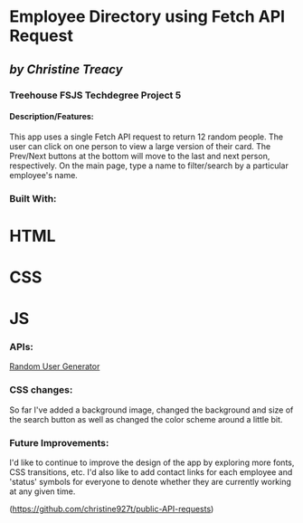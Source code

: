# **Employee Directory using Fetch API Request**
## *by Christine Treacy*
### Treehouse FSJS Techdegree Project 5

#### Description/Features: 
This app uses a single Fetch API request to return 12 random people. The user can click on one person to view a large version of their card. The Prev/Next buttons at the bottom will move to the last and next person, respectively. 
On the main page, type a name to filter/search by a particular employee's name.

### Built With:
# HTML
# CSS
# JS

### APIs:
[Random User Generator](https://randomuser.me/api/?results=12&nat=us) 

### CSS changes: 
So far I've added a background image, changed the background and size of the search button as well as changed the color scheme around a little bit. 

### Future Improvements:
I'd like to continue to improve the design of the app by exploring more fonts, CSS transitions, etc. I'd also like to add contact links for each employee and 'status' symbols for everyone to denote whether they are currently working at any given time.

(https://github.com/christine927t/public-API-requests)
